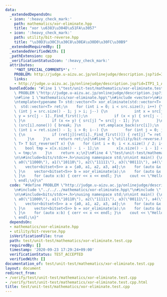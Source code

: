 ```yaml
---
data:
  _extendedDependsOn:
  - icon: ':heavy_check_mark:'
    path: mathematics/xor-eliminate.hpp
    title: "xor \u6383\u304D\u51FA\u3057"
  - icon: ':heavy_check_mark:'
    path: utility/bit-reverse.hpp
    title: "\u30D3\u30C3\u30C8\u30EA\u30D0\u30FC\u30B9"
  _extendedRequiredBy: []
  _extendedVerifiedWith: []
  _pathExtension: cpp
  _verificationStatusIcon: ':heavy_check_mark:'
  attributes:
    '*NOT_SPECIAL_COMMENTS*': ''
    PROBLEM: http://judge.u-aizu.ac.jp/onlinejudge/description.jsp?id=ITP1_1_A&lang=ja
    links:
    - http://judge.u-aizu.ac.jp/onlinejudge/description.jsp?id=ITP1_1_A&lang=ja
  bundledCode: "#line 1 \"test/unit-test/mathematics/xor-eliminate.test.cpp\"\n#define\
    \ PROBLEM \"http://judge.u-aizu.ac.jp/onlinejudge/description.jsp?id=ITP1_1_A&lang=ja\"\
    \n#line 1 \"mathematics/xor-eliminate.hpp\"\n#include <vector>\n#include <bitset>\n\
    \ntemplate<typename T> std::vector<T> xor_eliminate(std::vector<T> src) {\n  \
    \  std::vector<T> ret;\n    for (int i = 0; i < src.size(); i++) {\n        for\
    \ (int j = src.size() - 1; j > i; j--) {\n            int x = src[j]._Find_first(),\
    \ y = src[j - 1]._Find_first();\n            if (x < y) { src[j - 1] ^= src[j];\
    \ }\n            if (x <= y) { src[j] ^= src[j - 1]; }\n        }\n        if\
    \ (src[i].none()) { break; }\n        ret.emplace_back(src[i]);\n    }\n    for\
    \ (int i = ret.size() - 1; i > 0; i--) {\n        for (int j = 0; j < i; j++)\
    \ {\n            if (ret[j][ret[i]._Find_first()]) { ret[j] ^= ret[i]; }\n   \
    \     }\n    }\n    return ret;\n}\n#line 2 \"utility/bit-reverse.hpp\"\n\ntemplate<typename\
    \ T> T bit_reverse(T x) {\n    for (int i = 0; i < x.size() / 2; i++) {\n    \
    \    bool tmp = x[x.size() - i - 1];\n        x[x.size() - i - 1] = x[i], x[i]\
    \ = tmp;\n    }\n    return x;\n}\n#line 4 \"test/unit-test/mathematics/xor-eliminate.test.cpp\"\
    \n\n#include<bits/stdc++.h>\nusing namespace std;\n\nint main() {\n    bitset<5>\
    \ a0(\"11000\"), a1(\"10110\"), a2(\"11111\"), a3(\"00111\"), a4(\"01110\");\n\
    \    vector<bitset<5>> a = {a0, a1, a2, a3, a4};\n    for (auto &x:a) { x = bit_reverse(x);\
    \ }\n    vector<bitset<5>> b = xor_eliminate(a);\n    for (auto &x:b) { x = bit_reverse(x);\
    \ }\n    for (auto x:b) { cerr << x << endl; }\n    cout << \"Hello World\" <<\
    \ endl;\n}\n"
  code: "#define PROBLEM \"http://judge.u-aizu.ac.jp/onlinejudge/description.jsp?id=ITP1_1_A&lang=ja\"\
    \n#include \"../../../mathematics/xor-eliminate.hpp\"\n#include \"../../../utility/bit-reverse.hpp\"\
    \n\n#include<bits/stdc++.h>\nusing namespace std;\n\nint main() {\n    bitset<5>\
    \ a0(\"11000\"), a1(\"10110\"), a2(\"11111\"), a3(\"00111\"), a4(\"01110\");\n\
    \    vector<bitset<5>> a = {a0, a1, a2, a3, a4};\n    for (auto &x:a) { x = bit_reverse(x);\
    \ }\n    vector<bitset<5>> b = xor_eliminate(a);\n    for (auto &x:b) { x = bit_reverse(x);\
    \ }\n    for (auto x:b) { cerr << x << endl; }\n    cout << \"Hello World\" <<\
    \ endl;\n}"
  dependsOn:
  - mathematics/xor-eliminate.hpp
  - utility/bit-reverse.hpp
  isVerificationFile: true
  path: test/unit-test/mathematics/xor-eliminate.test.cpp
  requiredBy: []
  timestamp: '2020-09-23 17:29:24+09:00'
  verificationStatus: TEST_ACCEPTED
  verifiedWith: []
documentation_of: test/unit-test/mathematics/xor-eliminate.test.cpp
layout: document
redirect_from:
- /verify/test/unit-test/mathematics/xor-eliminate.test.cpp
- /verify/test/unit-test/mathematics/xor-eliminate.test.cpp.html
title: test/unit-test/mathematics/xor-eliminate.test.cpp
---
```

